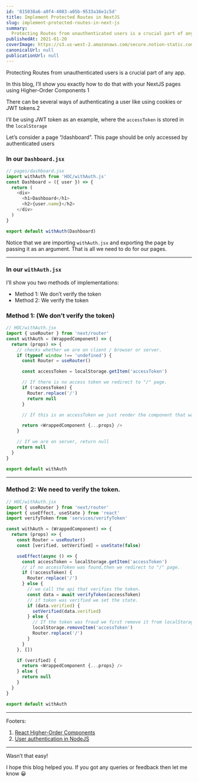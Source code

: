 ```yaml
---
id: '815038a6-a0f4-4083-a05b-9533a16e1c5d'
title: Implement Protected Routes in NextJS
slug: implement-protected-routes-in-next-js
summary:
  Protecting Routes from unauthenticated users is a crucial part of any app
publishedAt: 2021-01-20
coverImage: https://s3.us-west-2.amazonaws.com/secure.notion-static.com/9bba1986-12a5-4ba7-86b7-7653119dee42/response.png?X-Amz-Algorithm=AWS4-HMAC-SHA256&X-Amz-Content-Sha256=UNSIGNED-PAYLOAD&X-Amz-Credential=AKIAT73L2G45EIPT3X45%2F20220726%2Fus-west-2%2Fs3%2Faws4_request&X-Amz-Date=20220726T030344Z&X-Amz-Expires=3600&X-Amz-Signature=b1bd9c7ffcf723b9da01f3a4b2598aca06e43811363133f87d06e14ebd41a292&X-Amz-SignedHeaders=host&x-id=GetObject
canonicalUrl: null
publicationUrl: null
---
```


Protecting Routes from unauthenticated users is a crucial part of any app.

In this blog, I’ll show you exactly how to do that with your NextJS pages using
Higher-Order Components 1

There can be several ways of authenticating a user like using cookies or JWT
tokens.2

I’ll be using JWT token as an example, where the `accessToken` is stored in the
`localStorage`

Let’s consider a page “/dashboard”. This page should be only accessed by
authenticated users

### In our `Dashboard.jsx`

```typescript
// pages/dashboard.jsx
import withAuth from 'HOC/withAuth.js'
const Dashboard = ({ user }) => {
  return (
    <div>
      <h1>Dashboard</h1>
      <h2>{user.name}</h2>
    </div>
  )
}

export default withAuth(Dashboard)
```

Notice that we are importing `withAuth.jsx` and exporting the page by passing it
as an argument. That is all we need to do for our pages.

---

### In our `withAuth.jsx`

I’ll show you two methods of implementations:

- Method 1: We don’t verify the token
- Method 2: We verify the token

### Method 1: (We don’t verify the token)

```typescript
// HOC/withAuth.jsx
import { useRouter } from 'next/router'
const withAuth = (WrappedComponent) => {
  return (props) => {
    // checks whether we are on client / browser or server.
    if (typeof window !== 'undefined') {
      const Router = useRouter()

      const accessToken = localStorage.getItem('accessToken')

      // If there is no access token we redirect to "/" page.
      if (!accessToken) {
        Router.replace('/')
        return null
      }

      // If this is an accessToken we just render the component that was passed with all its props

      return <WrappedComponent {...props} />
    }

    // If we are on server, return null
    return null
  }
}

export default withAuth
```

---

### Method 2: We need to verify the token.

```typescript
// HOC/withAuth.jsx
import { useRouter } from 'next/router'
import { useEffect, useState } from 'react'
import verifyToken from 'services/verifyToken'

const withAuth = (WrappedComponent) => {
  return (props) => {
    const Router = useRouter()
    const [verified, setVerified] = useState(false)

    useEffect(async () => {
      const accessToken = localStorage.getItem('accessToken')
      // if no accessToken was found,then we redirect to "/" page.
      if (!accessToken) {
        Router.replace('/')
      } else {
        // we call the api that verifies the token.
        const data = await verifyToken(accessToken)
        // if token was verified we set the state.
        if (data.verified) {
          setVerified(data.verified)
        } else {
          // If the token was fraud we first remove it from localStorage and then redirect to "/"
          localStorage.removeItem('accessToken')
          Router.replace('/')
        }
      }
    }, [])

    if (verified) {
      return <WrappedComponent {...props} />
    } else {
      return null
    }
  }
}

export default withAuth
```

---

Footers:

1. [React Higher-Order Components](https://reactjs.org/docs/higher-order-components.html)
2. [User authentication in NodeJS](https://debbie.hashnode.dev/a-beginners-guide-to-user-authentication-and-authorization-with-json-web-tokens-versus-sessions-in-nodejs)

---

Wasn’t that easy!

I hope this blog helped you. If you got any queries or feedback then let me know
😀

